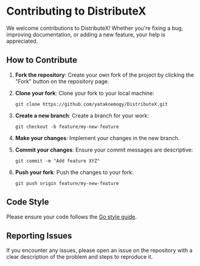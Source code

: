 # Contributing to DistributeX

We welcome contributions to DistributeX! Whether you're fixing a bug, improving documentation, or adding a new feature, your help is appreciated.

## How to Contribute

1. **Fork the repository**: Create your own fork of the project by clicking the "Fork" button on the repository page.

2. **Clone your fork**: Clone your fork to your local machine:
   ```
   git clone https://github.com/yataknemogy/DistributeX.git
    ```
3. **Create a new branch**: Create a branch for your work:
   ```
   git checkout -b feature/my-new-feature
    ```
4. **Make your changes**: Implement your changes in the new branch.
5. **Commit your changes**: Ensure your commit messages are descriptive:
   ```
   git commit -m "Add feature XYZ"
    ```
6. **Push your fork**: Push the changes to your fork:
   ```
   git push origin feature/my-new-feature
    ```
   
## Code Style
Please ensure your code follows the [Go style guide](https://go.dev/doc/effective_go).

## Reporting Issues
If you encounter any issues, please open an issue on the repository with a clear description of the problem and steps to reproduce it.